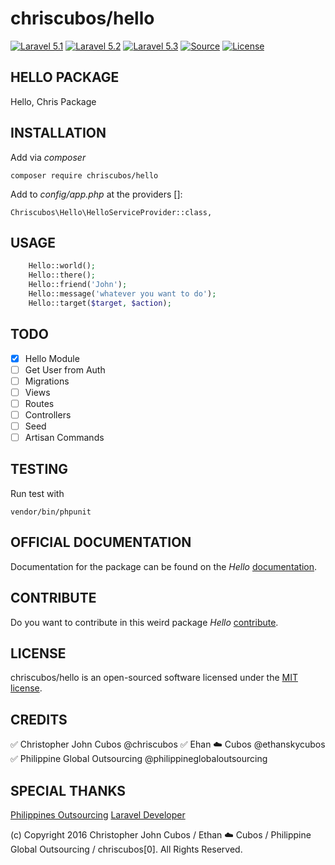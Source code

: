 chriscubos/hello
===========================
[![Laravel 5.1](https://img.shields.io/badge/Laravel-5.1-orange.svg?style=flat-square)](http://laravel.com)
[![Laravel 5.2](https://img.shields.io/badge/Laravel-5.2-orange.svg?style=flat-square)](http://laravel.com)
[![Laravel 5.3](https://img.shields.io/badge/Laravel-5.3-orange.svg?style=flat-square)](http://laravel.com)
[![Source](http://img.shields.io/badge/source-chriscubos/hello-blue.svg?style=flat-square)](https://github.com/chriscubos/hello)
[![License](http://img.shields.io/badge/license-MIT-brightgreen.svg?style=flat-square)](https://tldrlegal.com/license/mit-license)


## HELLO PACKAGE
Hello, Chris Package

## INSTALLATION

Add via _composer_

    composer require chriscubos/hello

Add to _config/app.php_ at the providers []:

    Chriscubos\Hello\HelloServiceProvider::class,

## USAGE

```php
    Hello::world();
    Hello::there();
    Hello::friend('John');
    Hello::message('whatever you want to do');
    Hello::target($target, $action);
```

## TODO
- [x] Hello Module
- [ ] Get User from Auth
- [ ] Migrations
- [ ] Views
- [ ] Routes
- [ ] Controllers
- [ ] Seed
- [ ] Artisan Commands

## TESTING
Run test with

    vendor/bin/phpunit


## OFFICIAL DOCUMENTATION

Documentation for the package can be found on the *Hello* [documentation](https://github.com/chriscubos/hello/blob/master/docs/DOCUMENTATION.md).

## CONTRIBUTE

Do you want to contribute in this weird package *Hello* [contribute](https://github.com/chriscubos/hello/blob/master/docs/CONTRIBUTE.md).

## LICENSE
chriscubos/hello is an open-sourced software licensed under the [MIT license](http://opensource.org/licenses/MIT).

## CREDITS
:white_check_mark: Christopher John Cubos @chriscubos
:white_check_mark: Ehan :cloud: Cubos @ethanskycubos
:white_check_mark: Philippine Global Outsourcing @philippineglobaloutsourcing

## SPECIAL THANKS
[Philippines Outsourcing](http://philippineglobaloutsourcing.com/)
[Laravel Developer](http://chriscubos.xyz/)

(c) Copyright 2016 Christopher John Cubos / Ethan :cloud: Cubos / Philippine Global Outsourcing / chriscubos[0]. All Rights Reserved.



